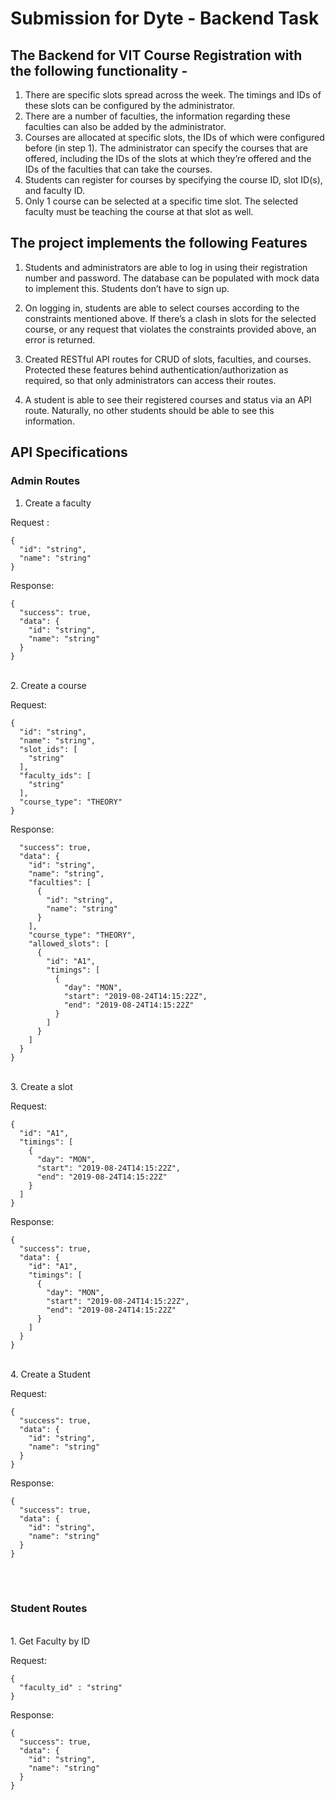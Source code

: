 # Submission for Dyte - Backend Task


## The Backend for VIT Course Registration with the following functionality - 

1. There are specific slots spread across the week. The timings and IDs of these slots
can be configured by the administrator.
2. There are a number of faculties, the information regarding these faculties can also be
added by the administrator.
3. Courses are allocated at specific slots, the IDs of which were configured before (in
step 1). The administrator can specify the courses that are offered, including the IDs
of the slots at which they’re offered and the IDs of the faculties that can take the
courses.
4. Students can register for courses by specifying the course ID, slot ID(s), and faculty
ID.
5. Only 1 course can be selected at a specific time slot. The selected faculty must be
teaching the course at that slot as well.

## The project implements the following Features 

1. Students and administrators are able to log in using their registration number
and password. The database can be populated with mock data to implement this. Students
don’t have to sign up.

2. On logging in, students are able to select courses according to the constraints
mentioned above. If there’s a clash in slots for the selected course, or any request
that violates the constraints provided above, an error is returned.

3. Created RESTful API routes for CRUD of slots, faculties, and courses. Protected these
features behind authentication/authorization as required, so that only administrators
can access their routes.

4. A student is able to see their registered courses and status via an API route.
Naturally, no other students should be able to see this information.


## API Specifications 

### Admin Routes

1. Create a faculty <br>

Request : <br>

```
{
  "id": "string",
  "name": "string"
}
```

Response:  <br>

```
{
  "success": true,
  "data": {
    "id": "string",
    "name": "string"
  }
}
```
<br>
2. Create a course <br>

Request: <br>
```
{
  "id": "string",
  "name": "string",
  "slot_ids": [
    "string"
  ],
  "faculty_ids": [
    "string"
  ],
  "course_type": "THEORY"
}
```

Response: <br>
```{
  "success": true,
  "data": {
    "id": "string",
    "name": "string",
    "faculties": [
      {
        "id": "string",
        "name": "string"
      }
    ],
    "course_type": "THEORY",
    "allowed_slots": [
      {
        "id": "A1",
        "timings": [
          {
            "day": "MON",
            "start": "2019-08-24T14:15:22Z",
            "end": "2019-08-24T14:15:22Z"
          }
        ]
      }
    ]
  }
}
```
<br>
3. Create a slot <br>

Request: <br>
```
{
  "id": "A1",
  "timings": [
    {
      "day": "MON",
      "start": "2019-08-24T14:15:22Z",
      "end": "2019-08-24T14:15:22Z"
    }
  ]
}
```

Response: <br>
```
{
  "success": true,
  "data": {
    "id": "A1",
    "timings": [
      {
        "day": "MON",
        "start": "2019-08-24T14:15:22Z",
        "end": "2019-08-24T14:15:22Z"
      }
    ]
  }
}
```
<br>
4. Create a Student <br>

Request: <br>
```
{
  "success": true,
  "data": {
    "id": "string",
    "name": "string"
  }
}
```

Response: <br>
```
{
  "success": true,
  "data": {
    "id": "string",
    "name": "string"
  }
}
```

<br><br>

### Student Routes

<br>
1. Get Faculty by ID <br>

Request:

```
{
  "faculty_id" : "string"
}
```

Response:

```
{
  "success": true,
  "data": {
    "id": "string",
    "name": "string"
  }
}
```
